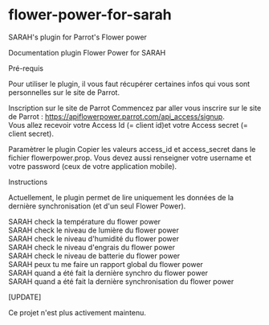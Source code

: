 flower-power-for-sarah
====================

SARAH's plugin for Parrot's Flower power

Documentation plugin Flower Power for SARAH

Pr&eacute;-requis


Pour utiliser le plugin, il vous faut r&eacute;cup&eacute;rer certaines infos qui vous sont personnelles sur le site de Parrot.

Inscription sur le site de Parrot
Commencez par aller vous inscrire sur le site de Parrot : https://apiflowerpower.parrot.com/api_access/signup.  
Vous allez recevoir votre Access Id (= client id)et votre Access secret (= client secret).  

Param&egrave;trer le plugin
Copier les valeurs access_id et access_secret dans le fichier flowerpower.prop. Vous devez aussi renseigner votre username et votre password (ceux de votre application mobile).  


Instructions

Actuellement, le plugin permet de lire uniquement les donn&eacute;es de la derni&egrave;re synchronisation (et d'un seul Flower Power).  

SARAH check la température du flower power  
SARAH check le niveau de lumière du flower power  
SARAH check le niveau d'humidité du flower power  
SARAH check le niveau d'engrais du flower power  
SARAH check le niveau de batterie du flower power  
SARAH peux tu me faire un rapport global du flower power  
SARAH quand a été fait la dernière synchro du flower power  
SARAH quand a été fait la dernière synchronisation du flower power  

[UPDATE]

Ce projet n'est plus activement maintenu.

